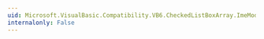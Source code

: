 ```yaml
---
uid: Microsoft.VisualBasic.Compatibility.VB6.CheckedListBoxArray.ImeModeChanged
internalonly: False
---
```

